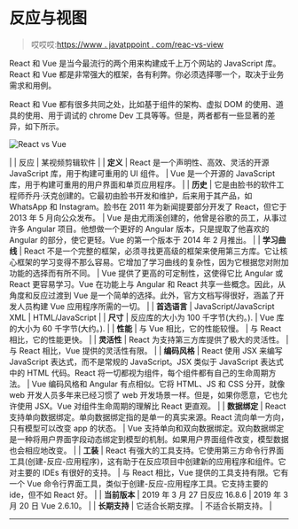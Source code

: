 # 反应与视图

> 哎哎哎:[https://www . javatppoint . com/reac-vs-view](https://www.javatpoint.com/react-vs-vue)

React 和 Vue 是当今最流行的两个用来构建成千上万个网站的 JavaScript 库。React 和 Vue 都是非常强大的框架，各有利弊。你必须选择哪一个，取决于业务需求和用例。

React 和 Vue 都有很多共同之处，比如基于组件的架构、虚拟 DOM 的使用、道具的使用、用于调试的 chrome Dev 工具等等。但是，两者都有一些显著的差异，如下所示。

![React vs Vue](../Images/a4766ebe4aeb33226011e49dbd86deb7.png)

|  | 反应 | 某视频剪辑软件 |
| **定义** | React 是一个声明性、高效、灵活的开源 JavaScript 库，用于构建可重用的 UI 组件。 | Vue 是一个开源的 JavaScript 库，用于构建可重用的用户界面和单页应用程序。 |
| **历史** | 它是由脸书的软件工程师乔丹·沃克创建的。它最初由脸书开发和维护，后来用于其产品，如 WhatsApp 和 Instagram。脸书在 2011 年为新闻提要部分开发了 React，但它于 2013 年 5 月向公众发布。 | Vue 是由尤雨溪创建的，他曾是谷歌的员工，从事过许多 Angular 项目。他想做一个更好的 Angular 版本，只是提取了他喜欢的 Angular 的部分，使它更轻。Vue 的第一个版本于 2014 年 2 月推出。 |
| **学习曲线** | React 不是一个完整的框架，必须寻找更高级的框架来使用第三方库。它让核心框架的学习变得不那么容易。它增加了学习曲线的复杂性，因为它根据您对附加功能的选择而有所不同。 | Vue 提供了更高的可定制性，这使得它比 Angular 或 React 更容易学习。Vue 在功能上与 Angular 和 React 共享一些概念。因此，从角度和反应过渡到 Vue 是一个简单的选择。此外，官方文档写得很好，涵盖了开发人员构建 Vue 应用程序所需的一切。 |
| **首选语言** | JavaScript/JavaScript XML | HTML/JavaScript |
| **尺寸** | 反应库的大小为 100 千字节(大约。). | Vue 库的大小为 60 千字节(大约。). |
| **性能** | 与 Vue 相比，它的性能较慢。 | 与 React 相比，它的性能更快。 |
| **灵活性** | React 为支持第三方库提供了极大的灵活性。 | 与 React 相比，Vue 提供的灵活性有限。 |
| **编码风格** | React 使用 JSX 来编写 JavaScript 表达式，而不是常规的 JavaScript。JSX 类似于 JavaScript 表达式中的 HTML 代码。React 将一切都视为组件，每个组件都有自己的生命周期方法。 | Vue 编码风格和 Angular 有点相似。它将 HTML、JS 和 CSS 分开，就像 web 开发人员多年来已经习惯了 web 开发场景一样。但是，如果你愿意，它也允许使用 JSX。Vue 对组件生命周期的理解比 React 更直观。 |
| **数据绑定** | React 支持单向数据绑定。单向数据绑定指的是单一的真实来源。React 流向单一方向，只有模型可以改变 app 的状态。 | Vue 支持单向和双向数据绑定。双向数据绑定是一种将用户界面字段动态绑定到模型的机制。如果用户界面组件改变，模型数据也会相应地改变。 |
| **工装** | React 有强大的工具支持。它使用第三方命令行界面工具(创建-反应-应用程序)，这有助于在反应项目中创建新的应用程序和组件。它对主要的 IDEs 有很好的支持。 | 与 React 相比，Vue 提供的工具支持有限。它有一个 Vue 命令行界面工具，类似于创建-反应-应用程序工具。它支持主要的 ide，但不如 React 好。 |
| **当前版本** | 2019 年 3 月 27 日反应 16.8.6 | 2019 年 3 月 20 日 Vue 2.6.10。 |
| **长期支持** | 它适合长期支撑。 | 不适合长期支持。 |

* * *